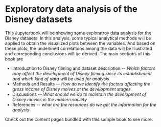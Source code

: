 # Exploratory data analysis of the Disney datasets

This Jupyterbook will be showing some exploratroy data analysis for the Disney datasets. In this analysis, some typical analytical methods will be applied to obtain the visualized plots between the variables. And based on these plots, the underlined correlations among the data will be illustrated and correponding conclusions will be derived. The main sections of this book are
* Introduction to Disney filming and dataset description -- *Which factors may affect the development of Disney filming since its establishment and which kind of data will be used for analysis*
* Methods and Results -- *How do we identify the factors affecting the gross income of Disney moives at the development stages*
* Discussions -- *What should we do to maintain the development of Disney movies in the modern society*
* References -- *what are the resources do we get the information for the analysis*

Check out the content pages bundled with this sample book to see more.

```{tableofcontents}
```




